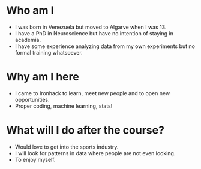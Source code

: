 
# Who am I

* I was born in Venezuela but moved to Algarve when I was 13.
* I have a PhD in Neuroscience but have no intention of staying in academia.
* I have some experience analyzing data from my own experiments but no formal training whatsoever.

# Why am I here

* I came to Ironhack to learn, meet new people and to open new opportunities.
* Proper coding, machine learning, stats!

# What will I do after the course?

* Would love to get into the sports industry.
* I will look for patterns in data where people are not even looking.
* To enjoy myself.
